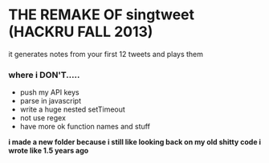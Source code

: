THE REMAKE OF singtweet (HACKRU FALL 2013)
=============
it generates notes from your first 12 tweets and plays them

### where i DON'T.....
* push my API keys
* parse in javascript
* write a huge nested setTimeout
* not use regex
* have more ok function names and stuff

**i made a new folder because i still like looking back on my old shitty code i wrote like 1.5 years ago**

